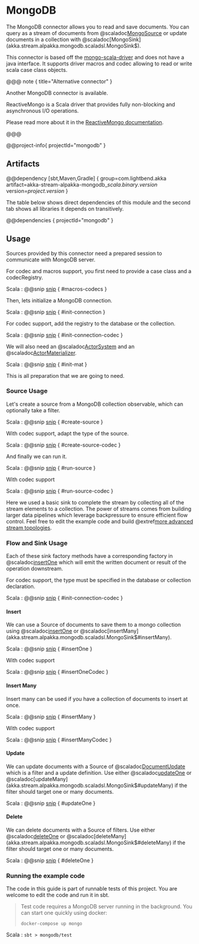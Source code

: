 # MongoDB

The MongoDB connector allows you to read and save documents. You can query as a stream of documents from @scaladoc[MongoSource](akka.stream.alpakka.mongodb.scaladsl.MongoSource$) or update documents in a collection with @scaladoc[MongoSink](akka.stream.alpakka.mongodb.scaladsl.MongoSink$).

This connector is based off the [mongo-scala-driver](https://github.com/mongodb/mongo-scala-driver) and does not have a java interface. It supports driver macros and codec allowing to read or write scala case class objects.

@@@ note { title="Alternative connector" }

Another MongoDB connector is available.

ReactiveMongo is a Scala driver that provides fully non-blocking and asynchronous I/O operations.

Please read more about it in the [ReactiveMongo documentation](http://reactivemongo.org).

@@@

@@project-info{ projectId="mongodb" }

## Artifacts

@@dependency [sbt,Maven,Gradle] {
  group=com.lightbend.akka
  artifact=akka-stream-alpakka-mongodb_$scala.binary.version$
  version=$project.version$
}

The table below shows direct dependencies of this module and the second tab shows all libraries it depends on transitively.

@@dependencies { projectId="mongodb" }


## Usage

Sources provided by this connector need a prepared session to communicate with MongoDB server.

For codec and macros support, you first need to provide a case class and a codecRegistry.

Scala
: @@snip [snip](/mongodb/src/test/scala/akka/stream/alpakka/mongodb/MongoSourceSpec.scala) { #macros-codecs }

Then, lets initialize a MongoDB connection.

Scala
: @@snip [snip](/mongodb/src/test/scala/akka/stream/alpakka/mongodb/MongoSourceSpec.scala) { #init-connection }

For codec support, add the registry to the database or the collection.

Scala
: @@snip [snip](/mongodb/src/test/scala/akka/stream/alpakka/mongodb/MongoSourceSpec.scala) { #init-connection-codec }

We will also need an @scaladoc[ActorSystem](akka.actor.ActorSystem) and an @scaladoc[ActorMaterializer](akka.stream.ActorMaterializer).

Scala
: @@snip [snip](/mongodb/src/test/scala/akka/stream/alpakka/mongodb/MongoSourceSpec.scala) { #init-mat }

This is all preparation that we are going to need.

### Source Usage

Let's create a source from a MongoDB collection observable, which can optionally take a filter.

Scala
: @@snip [snip](/mongodb/src/test/scala/akka/stream/alpakka/mongodb/MongoSourceSpec.scala) { #create-source }

With codec support, adapt the type of the source.

Scala
: @@snip [snip](/mongodb/src/test/scala/akka/stream/alpakka/mongodb/MongoSourceSpec.scala) { #create-source-codec }

And finally we can run it.

Scala
: @@snip [snip](/mongodb/src/test/scala/akka/stream/alpakka/mongodb/MongoSourceSpec.scala) { #run-source }

With codec support

Scala
: @@snip [snip](/mongodb/src/test/scala/akka/stream/alpakka/mongodb/MongoSourceSpec.scala) { #run-source-codec }

Here we used a basic sink to complete the stream by collecting all of the stream elements to a collection. The power of streams comes from building larger data pipelines which leverage backpressure to ensure efficient flow control. Feel free to edit the example code and build @extref[more advanced stream topologies](akka-docs:scala/stream/stream-introduction).

### Flow and Sink Usage

Each of these sink factory methods have a corresponding factory in @scaladoc[insertOne](akka.stream.alpakka.mongodb.scaladsl.MongoFlow) which will emit the written document or result of the operation downstream.

For codec support, the type must be specified in the database or collection declaration.

Scala
: @@snip [snip](/mongodb/src/test/scala/akka/stream/alpakka/mongodb/MongoSinkSpec.scala) { #init-connection-codec }

#### Insert

We can use a Source of documents to save them to a mongo collection using @scaladoc[insertOne](akka.stream.alpakka.mongodb.scaladsl.MongoSink$#insertOne) or @scaladoc[insertMany](akka.stream.alpakka.mongodb.scaladsl.MongoSink$#insertMany).


Scala
: @@snip [snip](../../../../mongodb/src/test/scala/akka/stream/alpakka/mongodb/MongoSinkSpec.scala) { #insertOne }

With codec support

Scala
: @@snip [snip](/mongodb/src/test/scala/akka/stream/alpakka/mongodb/MongoSinkSpec.scala) { #insertOneCodec }

#### Insert Many

Insert many can be used if you have a collection of documents to insert at once.

Scala
: @@snip [snip](../../../../mongodb/src/test/scala/akka/stream/alpakka/mongodb/MongoSinkSpec.scala) { #insertMany }

With codec support

Scala
: @@snip [snip](/mongodb/src/test/scala/akka/stream/alpakka/mongodb/MongoSinkSpec.scala) { #insertManyCodec }

#### Update

We can update documents with a Source of @scaladoc[DocumentUpdate](akka.stream.alpakka.mongodb.scaladsl.DocumentUpdate) which is a filter and a update definition.
Use either @scaladoc[updateOne](akka.stream.alpakka.mongodb.scaladsl.MongoSink$#updateOne) or @scaladoc[updateMany](akka.stream.alpakka.mongodb.scaladsl.MongoSink$#updateMany) if the filter should target one or many documents.

Scala
: @@snip [snip](../../../../mongodb/src/test/scala/akka/stream/alpakka/mongodb/MongoSinkSpec.scala) { #updateOne }

#### Delete
We can delete documents with a Source of filters. Use either @scaladoc[deleteOne](akka.stream.alpakka.mongodb.scaladsl.MongoSink$#deleteOne) or @scaladoc[deleteMany](akka.stream.alpakka.mongodb.scaladsl.MongoSink$#deleteMany) if the filter should target one or many documents.

Scala
: @@snip [snip](../../../../mongodb/src/test/scala/akka/stream/alpakka/mongodb/MongoSinkSpec.scala) { #deleteOne }

### Running the example code

The code in this guide is part of runnable tests of this project. You are welcome to edit the code and run it in sbt.

> Test code requires a MongoDB server running in the background. You can start one quickly using docker:
>
> `docker-compose up mongo`

Scala
:   ```
    sbt
    > mongodb/test
    ```
